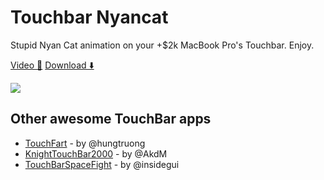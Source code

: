 # Touchbar Nyancat
Stupid Nyan Cat animation on your +$2k MacBook Pro's Touchbar. Enjoy.


[Video 📼](https://www.youtube.com/watch?v=E7Or2M7XUb4)
[Download ⬇️](https://www.dropbox.com/s/3j18z84jctsecjf/touchbar_nyancat.app.zip?dl=0)


![](http://i.imgur.com/mHYg4vE.jpeg)


## Other awesome TouchBar apps

* [TouchFart][touchfart] - by @hungtruong
* [KnightTouchBar2000][KnightTouchBar2000] - by @AkdM
* [TouchBarSpaceFight][TouchBarSpaceFight] - by @insidegui

[touchfart]: <https://github.com/hungtruong/TouchFart>
[KnightTouchBar2000]: <https://github.com/AkdM/KnightTouchBar2000>
[TouchBarSpaceFight]: <https://github.com/insidegui/TouchBarSpaceFight>


